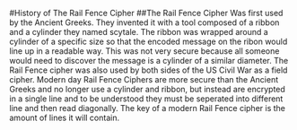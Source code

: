 #History of The Rail Fence Cipher
##The Rail Fence Cipher Was first used by the Ancient Greeks. They invented it with a tool composed of a ribbon and a cylinder they named scytale. The ribbon was wrapped around a cylinder of a specific size so that the encoded message on the ribon would line up in a readable way. This was not very secure because all someone would need to discover the message is a cylinder of a similar diameter. The Rail Fence cipher was also used by both sides of the US Civil War as a field cipher. Modern day Rail Fence Ciphers are more secure than the Ancient Greeks and no longer use a cylinder and ribbon, but instead are encrypted in a single line and to be understood they must be seperated into different line and then read diagonally. The key of a modern Rail Fence cipher is the amount of lines it will contain.
